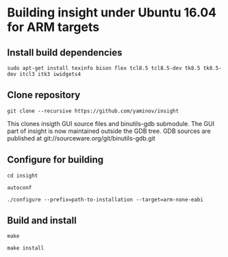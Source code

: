 # Building insight under Ubuntu 16.04 for ARM targets

## Install build dependencies
`sudo apt-get install texinfo bison flex tcl8.5 tcl8.5-dev tk8.5 tk8.5-dev itcl3 itk3 iwidgets4`

## Clone repository
`git clone --recursive https://github.com/yaminov/insight`

This clones insigth GUI source files and binutils-gdb submodule. The GUI part of insight is now maintained outside the GDB tree. 
GDB sources are published at git://sourceware.org/git/binutils-gdb.git

## Configure for building
`cd insight`

`autoconf`

`./configure --prefix=path-to-installation --target=arm-none-eabi`

## Build and install
`make`

`make install`
